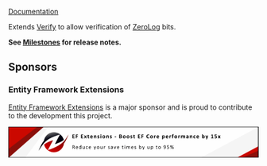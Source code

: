 [Documentation](https://github.com/VerifyTests/Verify.ZeroLo)

Extends [Verify](https://github.com/VerifyTests/Verify) to allow verification of [ZeroLog](https://github.com/Abc-Arbitrage/ZeroLog) bits.<!-- singleLineInclude: intro. path: /docs/intro.include.md -->

**See [Milestones](https://github.com/VerifyTests/Verify.ZeroLog/milestones?state=closed) for release notes.**


## Sponsors


### Entity Framework Extensions<!-- include: zzz. path: /docs/zzz.include.md -->

[Entity Framework Extensions](https://entityframework-extensions.net/?utm_source=simoncropp&utm_medium=Verify.ZeroLog) is a major sponsor and is proud to contribute to the development this project.

[![Entity Framework Extensions](https://raw.githubusercontent.com/VerifyTests/Verify.ZeroLog/refs/heads/main/docs/zzz.png)](https://entityframework-extensions.net/?utm_source=simoncropp&utm_medium=Verify.ZeroLog)<!-- endInclude -->
